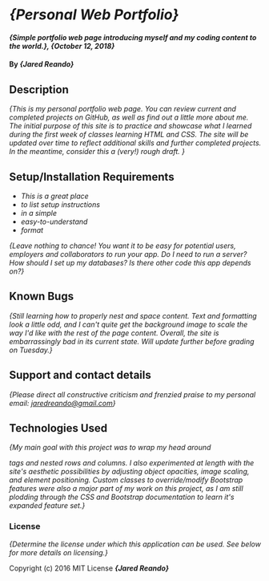 # _{Personal Web Portfolio}_

#### _{Simple portfolio web page introducing myself and my coding content to the world.}, {October 12, 2018}_

#### By _**{Jared Reando}**_

## Description

_{This is my personal portfolio web page. You can review current and completed projects on GitHub, as well as find out a little more about me. The initial purpose of this site is to practice and showcase what I learned during the first week of classes learning HTML and CSS. The site will be updated over time to reflect additional skills and further completed projects. In the meantime, consider this a (very!) rough draft.  }_

## Setup/Installation Requirements

* _This is a great place_
* _to list setup instructions_
* _in a simple_
* _easy-to-understand_
* _format_

_{Leave nothing to chance! You want it to be easy for potential users, employers and collaborators to run your app. Do I need to run a server? How should I set up my databases? Is there other code this app depends on?}_

## Known Bugs

_{Still learning how to properly nest and space content. Text and formatting look a little odd, and I can't quite get the background image to scale the way I'd like with the rest of the page content. Overall, the site is embarrassingly bad in its current state. Will update further before grading on Tuesday.}_

## Support and contact details

_{Please direct all constructive criticism and frenzied praise to my personal email: jaredreando@gmail.com}_

## Technologies Used

_{My main goal with this project was to wrap my head around <div> tags and nested rows and columns. I also experimented at length with the site's aesthetic possibilities by adjusting object opacities, image scaling, and element positioning. Custom classes to override/modify Bootstrap features were also a major part of my work on this project, as I am still plodding through the CSS and Bootstrap documentation to learn it's expanded feature set.}_

### License

*{Determine the license under which this application can be used.  See below for more details on licensing.}*

Copyright (c) 2016 MIT License **_{Jared Reando}_**
